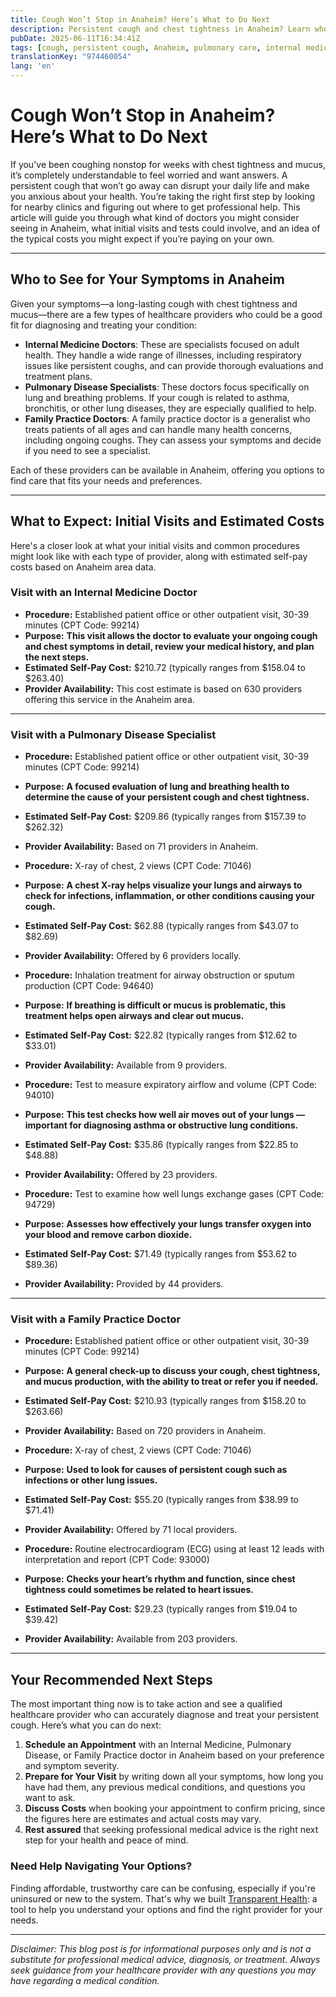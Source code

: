 ```yaml
---
title: Cough Won’t Stop in Anaheim? Here’s What to Do Next  
description: Persistent cough and chest tightness in Anaheim? Learn who to see, expected costs, and your next steps for professional care.  
pubDate: 2025-06-11T16:34:41Z
tags: [cough, persistent cough, Anaheim, pulmonary care, internal medicine, family practice, healthcare costs]
translationKey: "974460054"
lang: 'en'
---
```


# Cough Won’t Stop in Anaheim? Here’s What to Do Next

If you've been coughing nonstop for weeks with chest tightness and mucus, it’s completely understandable to feel worried and want answers. A persistent cough that won’t go away can disrupt your daily life and make you anxious about your health. You’re taking the right first step by looking for nearby clinics and figuring out where to get professional help. This article will guide you through what kind of doctors you might consider seeing in Anaheim, what initial visits and tests could involve, and an idea of the typical costs you might expect if you’re paying on your own.

---

## Who to See for Your Symptoms in Anaheim

Given your symptoms—a long-lasting cough with chest tightness and mucus—there are a few types of healthcare providers who could be a good fit for diagnosing and treating your condition:

- **Internal Medicine Doctors**: These are specialists focused on adult health. They handle a wide range of illnesses, including respiratory issues like persistent coughs, and can provide thorough evaluations and treatment plans.
- **Pulmonary Disease Specialists**: These doctors focus specifically on lung and breathing problems. If your cough is related to asthma, bronchitis, or other lung diseases, they are especially qualified to help.
- **Family Practice Doctors**: A family practice doctor is a generalist who treats patients of all ages and can handle many health concerns, including ongoing coughs. They can assess your symptoms and decide if you need to see a specialist.

Each of these providers can be available in Anaheim, offering you options to find care that fits your needs and preferences.

---

## What to Expect: Initial Visits and Estimated Costs

Here's a closer look at what your initial visits and common procedures might look like with each type of provider, along with estimated self-pay costs based on Anaheim area data.

### Visit with an Internal Medicine Doctor

- **Procedure:** Established patient office or other outpatient visit, 30-39 minutes (CPT Code: 99214)  
- **Purpose:** **This visit allows the doctor to evaluate your ongoing cough and chest symptoms in detail, review your medical history, and plan the next steps.**  
- **Estimated Self-Pay Cost:** $210.72 (typically ranges from $158.04 to $263.40)  
- **Provider Availability:** This cost estimate is based on 630 providers offering this service in the Anaheim area.

---

### Visit with a Pulmonary Disease Specialist

- **Procedure:** Established patient office or other outpatient visit, 30-39 minutes (CPT Code: 99214)  
- **Purpose:** **A focused evaluation of lung and breathing health to determine the cause of your persistent cough and chest tightness.**  
- **Estimated Self-Pay Cost:** $209.86 (typically ranges from $157.39 to $262.32)  
- **Provider Availability:** Based on 71 providers in Anaheim.

- **Procedure:** X-ray of chest, 2 views (CPT Code: 71046)  
- **Purpose:** **A chest X-ray helps visualize your lungs and airways to check for infections, inflammation, or other conditions causing your cough.**  
- **Estimated Self-Pay Cost:** $62.88 (typically ranges from $43.07 to $82.69)  
- **Provider Availability:** Offered by 6 providers locally.

- **Procedure:** Inhalation treatment for airway obstruction or sputum production (CPT Code: 94640)  
- **Purpose:** **If breathing is difficult or mucus is problematic, this treatment helps open airways and clear out mucus.**  
- **Estimated Self-Pay Cost:** $22.82 (typically ranges from $12.62 to $33.01)  
- **Provider Availability:** Available from 9 providers.

- **Procedure:** Test to measure expiratory airflow and volume (CPT Code: 94010)  
- **Purpose:** **This test checks how well air moves out of your lungs — important for diagnosing asthma or obstructive lung conditions.**  
- **Estimated Self-Pay Cost:** $35.86 (typically ranges from $22.85 to $48.88)  
- **Provider Availability:** Offered by 23 providers.

- **Procedure:** Test to examine how well lungs exchange gases (CPT Code: 94729)  
- **Purpose:** **Assesses how effectively your lungs transfer oxygen into your blood and remove carbon dioxide.**  
- **Estimated Self-Pay Cost:** $71.49 (typically ranges from $53.62 to $89.36)  
- **Provider Availability:** Provided by 44 providers.

---

### Visit with a Family Practice Doctor

- **Procedure:** Established patient office or other outpatient visit, 30-39 minutes (CPT Code: 99214)  
- **Purpose:** **A general check-up to discuss your cough, chest tightness, and mucus production, with the ability to treat or refer you if needed.**  
- **Estimated Self-Pay Cost:** $210.93 (typically ranges from $158.20 to $263.66)  
- **Provider Availability:** Based on 720 providers in Anaheim.

- **Procedure:** X-ray of chest, 2 views (CPT Code: 71046)  
- **Purpose:** **Used to look for causes of persistent cough such as infections or other lung issues.**  
- **Estimated Self-Pay Cost:** $55.20 (typically ranges from $38.99 to $71.41)  
- **Provider Availability:** Offered by 71 local providers.

- **Procedure:** Routine electrocardiogram (ECG) using at least 12 leads with interpretation and report (CPT Code: 93000)  
- **Purpose:** **Checks your heart’s rhythm and function, since chest tightness could sometimes be related to heart issues.**  
- **Estimated Self-Pay Cost:** $29.23 (typically ranges from $19.04 to $39.42)  
- **Provider Availability:** Available from 203 providers.

---

## Your Recommended Next Steps

The most important thing now is to take action and see a qualified healthcare provider who can accurately diagnose and treat your persistent cough. Here’s what you can do next:

1. **Schedule an Appointment** with an Internal Medicine, Pulmonary Disease, or Family Practice doctor in Anaheim based on your preference and symptom severity.
2. **Prepare for Your Visit** by writing down all your symptoms, how long you have had them, any previous medical conditions, and questions you want to ask.
3. **Discuss Costs** when booking your appointment to confirm pricing, since the figures here are estimates and actual costs may vary.
4. **Rest assured** that seeking professional medical advice is the right next step for your health and peace of mind.

### Need Help Navigating Your Options?

Finding affordable, trustworthy care can be confusing, especially if you're uninsured or new to the system. That's why we built [Transparent Health](https://transparenthealth.ai): a tool to help you understand your options and find the right provider for your needs.

---

*Disclaimer: This blog post is for informational purposes only and is not a substitute for professional medical advice, diagnosis, or treatment. Always seek guidance from your healthcare provider with any questions you may have regarding a medical condition.*
